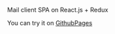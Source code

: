 Mail client SPA on React.js + Redux   

You can try it on [GithubPages](https://kolya-t.github.io/Gmail-client/)
